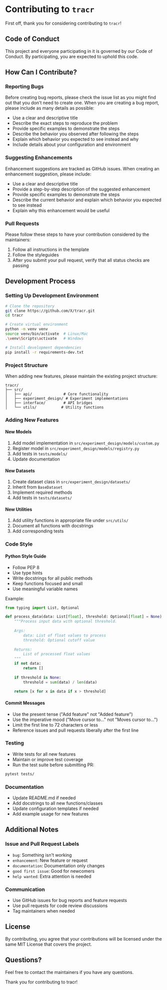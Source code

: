 # Contributing to `tracr`

First off, thank you for considering contributing to `tracr`!

## Code of Conduct

This project and everyone participating in it is governed by our Code of Conduct. By participating, you are expected to uphold this code.

## How Can I Contribute?

### Reporting Bugs

Before creating bug reports, please check the issue list as you might find out that you don't need to create one. When you are creating a bug report, please include as many details as possible:

* Use a clear and descriptive title
* Describe the exact steps to reproduce the problem
* Provide specific examples to demonstrate the steps
* Describe the behavior you observed after following the steps
* Explain which behavior you expected to see instead and why
* Include details about your configuration and environment

### Suggesting Enhancements

Enhancement suggestions are tracked as GitHub issues. When creating an enhancement suggestion, please include:

* Use a clear and descriptive title
* Provide a step-by-step description of the suggested enhancement
* Provide specific examples to demonstrate the steps
* Describe the current behavior and explain which behavior you expected to see instead
* Explain why this enhancement would be useful

### Pull Requests

Please follow these steps to have your contribution considered by the maintainers:

1. Follow all instructions in the template
2. Follow the styleguides
3. After you submit your pull request, verify that all status checks are passing

## Development Process

### Setting Up Development Environment

```bash
# Clone the repository
git clone https://github.com/X/tracr.git
cd tracr

# Create virtual environment
python -m venv venv
source venv/bin/activate  # Linux/Mac
.\venv\Scripts\activate   # Windows

# Install development dependencies
pip install -r requirements-dev.txt
```

### Project Structure

When adding new features, please maintain the existing project structure:

```
tracr/
├── src/
│   ├── api/              # Core functionality
│   ├── experiment_design/ # Experiment implementations
│   ├── interface/        # API bridges
│   └── utils/           # Utility functions
```

### Adding New Features

#### New Models
1. Add model implementation in `src/experiment_design/models/custom.py`
2. Register model in `src/experiment_design/models/registry.py`
3. Add tests in `tests/models/`
4. Update documentation

#### New Datasets
1. Create dataset class in `src/experiment_design/datasets/`
2. Inherit from `BaseDataset`
3. Implement required methods
4. Add tests in `tests/datasets/`

#### New Utilities
1. Add utility functions in appropriate file under `src/utils/`
2. Document all functions with docstrings
3. Add corresponding tests

### Code Style

#### Python Style Guide

* Follow PEP 8
* Use type hints
* Write docstrings for all public methods
* Keep functions focused and small
* Use meaningful variable names

Example:
```python
from typing import List, Optional

def process_data(data: List[float], threshold: Optional[float] = None) -> List[float]:
    """Process input data with optional threshold.
    
    Args:
        data: List of float values to process
        threshold: Optional cutoff value
        
    Returns:
        List of processed float values
    """
    if not data:
        return []
    
    if threshold is None:
        threshold = sum(data) / len(data)
        
    return [x for x in data if x > threshold]
```

#### Commit Messages

* Use the present tense ("Add feature" not "Added feature")
* Use the imperative mood ("Move cursor to..." not "Moves cursor to...")
* Limit the first line to 72 characters or less
* Reference issues and pull requests liberally after the first line

### Testing

* Write tests for all new features
* Maintain or improve test coverage
* Run the test suite before submitting PR:
```bash
pytest tests/
```

### Documentation

* Update README.md if needed
* Add docstrings to all new functions/classes
* Update configuration templates if needed
* Add example usage for new features

## Additional Notes

### Issue and Pull Request Labels

* `bug`: Something isn't working
* `enhancement`: New feature or request
* `documentation`: Documentation only changes
* `good first issue`: Good for newcomers
* `help wanted`: Extra attention is needed

### Communication

* Use GitHub issues for bug reports and feature requests
* Use pull requests for code review discussions
* Tag maintainers when needed

## License

By contributing, you agree that your contributions will be licensed under the same MIT License that covers the project.

## Questions?

Feel free to contact the maintainers if you have any questions.

Thank you for contributing to tracr!

